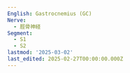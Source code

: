 ```yaml
---
English: Gastrocnemius (GC)
Nerve:
  - 脛骨神経
Segment:
  - S1
  - S2
lastmod: '2025-03-02'
last_edited: 2025-02-27T00:00:00.000Z
---
```



